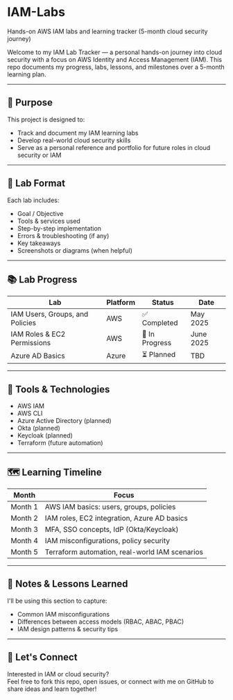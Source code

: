 # IAM-Labs  
Hands-on AWS IAM labs and learning tracker (5-month cloud security journey)

Welcome to my IAM Lab Tracker — a personal hands-on journey into cloud security with a focus on AWS Identity and Access Management (IAM). This repo documents my progress, labs, lessons, and milestones over a 5-month learning plan.

---

## 📌 Purpose

This project is designed to:
- Track and document my IAM learning labs
- Develop real-world cloud security skills
- Serve as a personal reference and portfolio for future roles in cloud security or IAM

---

## 🧪 Lab Format

Each lab includes:
- Goal / Objective
- Tools & services used
- Step-by-step implementation
- Errors & troubleshooting (if any)
- Key takeaways
- Screenshots or diagrams (when helpful)

---

## 📚 Lab Progress

| Lab | Platform | Status | Date |
|-----|----------|--------|------|
| IAM Users, Groups, and Policies | AWS | ✅ Completed | May 2025 |
| IAM Roles & EC2 Permissions | AWS | 🔄 In Progress | June 2025 |
| Azure AD Basics | Azure | ⏳ Planned | TBD |

---

## 🧰 Tools & Technologies

- AWS IAM
- AWS CLI
- Azure Active Directory (planned)
- Okta (planned)
- Keycloak (planned)
- Terraform (future automation)

---

## 🗺️ Learning Timeline

| Month | Focus |
|-------|-------|
| Month 1 | AWS IAM basics: users, groups, policies |
| Month 2 | IAM roles, EC2 integration, Azure AD basics |
| Month 3 | MFA, SSO concepts, IdP (Okta/Keycloak) |
| Month 4 | IAM misconfigurations, policy security |
| Month 5 | Terraform automation, real-world IAM scenarios |

---

## 📓 Notes & Lessons Learned

I'll be using this section to capture:
- Common IAM misconfigurations
- Differences between access models (RBAC, ABAC, PBAC)
- IAM design patterns & security tips

---

## 🤝 Let's Connect

Interested in IAM or cloud security?  
Feel free to fork this repo, open issues, or connect with me on GitHub to share ideas and learn together!



